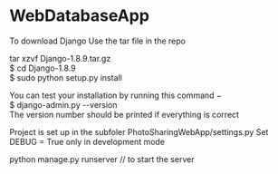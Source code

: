 # WebDatabaseApp

To download Django
Use the tar file in the repo
<br>


tar xzvf Django-1.8.9.tar.gz
<br>
$ cd Django-1.8.9
<br>
$ sudo python setup.py install
<br>


You can test your installation by running this command −
<br>
$ django-admin.py --version
<br>
The version number should be printed if everything is correct

Project is set up in the subfoler PhotoSharingWebApp/settings.py
Set DEBUG = True only in development mode

python manage.py runserver // to start the server


